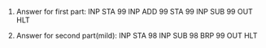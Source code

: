 1. Answer for first part:
        INP
        STA 99
        INP
        ADD 99
        STA 99
        INP
        SUB 99
        OUT
        HLT

2. Answer for second part(mild):
        INP
        STA 98
        INP
        SUB 98
        BRP 99
        OUT
        HLT
